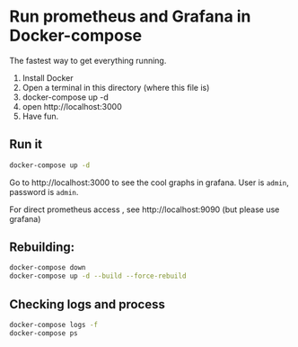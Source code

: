 # Run prometheus and Grafana in Docker-compose

The fastest way to get everything running. 

1. Install Docker
2. Open a terminal in this directory (where this file is)
3. docker-compose up -d
4. open http://localhost:3000
5. Have fun.


## Run it

```bash
docker-compose up -d
```

Go to http://localhost:3000 to see the cool graphs in grafana. User is `admin`, password is `admin`.

For direct prometheus access , see http://localhost:9090 (but please use grafana)

## Rebuilding:

```bash
docker-compose down
docker-compose up -d --build --force-rebuild
```

## Checking logs and process

```bash
docker-compose logs -f
docker-compose ps
```

